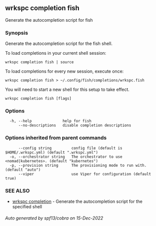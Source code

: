## wrkspc completion fish

Generate the autocompletion script for fish

### Synopsis

Generate the autocompletion script for the fish shell.

To load completions in your current shell session:

	wrkspc completion fish | source

To load completions for every new session, execute once:

	wrkspc completion fish > ~/.config/fish/completions/wrkspc.fish

You will need to start a new shell for this setup to take effect.


```
wrkspc completion fish [flags]
```

### Options

```
  -h, --help              help for fish
      --no-descriptions   disable completion descriptions
```

### Options inherited from parent commands

```
      --config string         config file (default is $HOME/.wrkspc.yml) (default ".wrkspc.yml")
  -o, --orchestrator string   The orchestrator to use <nomad|kubernetes>. (default "kubernetes")
  -p, --provision string      The provisioning mode to run with. (default "auto")
      --viper                 use Viper for configuration (default true)
```

### SEE ALSO

* [wrkspc completion](wrkspc_completion.md)	 - Generate the autocompletion script for the specified shell

###### Auto generated by spf13/cobra on 15-Dec-2022
